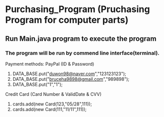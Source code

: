 # Purchasing_Program (Pruchasing Program for computer parts)

## Run Main.java program to execute the program
### The program will be run by commend line interface(terminal).

Payment methods:
PayPal (ID & Password)
  1. DATA_BASE.put("duwon98@naver.com","123123123");
  2. DATA_BASE.put("bruceha9898@gmail.com","989898");
  3. DATA_BASE.put("1","1");
  
  
  Credit Card (Card Number & ValidDate & CVV)
  1. cards.add(new Card(123,"05/28",111));
  2. cards.add(new Card(111,"11/11",111));

